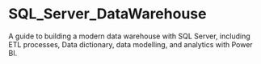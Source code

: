 # SQL_Server_DataWarehouse
A guide to building a modern data warehouse with SQL Server, including ETL processes, Data dictionary, data modelling, and analytics with Power BI.
